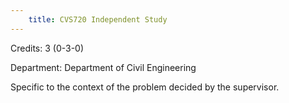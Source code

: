 ```yaml
---
    title: CVS720 Independent Study
---
```

Credits: 3 (0-3-0)

Department: Department of Civil Engineering

Specific to the context of the problem decided by the supervisor.